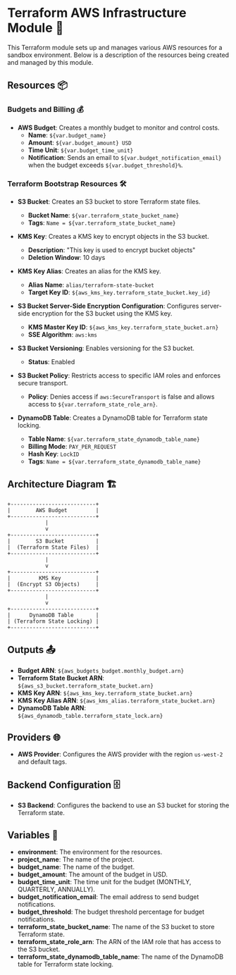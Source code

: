 # Terraform AWS Infrastructure Module 🚀

This Terraform module sets up and manages various AWS resources for a sandbox environment. Below is a description of the resources being created and managed by this module.

## Resources 📦

### Budgets and Billing 💰

- **AWS Budget**: Creates a monthly budget to monitor and control costs.
  - **Name**: `${var.budget_name}`
  - **Amount**: `${var.budget_amount} USD`
  - **Time Unit**: `${var.budget_time_unit}`
  - **Notification**: Sends an email to `${var.budget_notification_email}` when the budget exceeds `${var.budget_threshold}%`.

### Terraform Bootstrap Resources 🛠️

- **S3 Bucket**: Creates an S3 bucket to store Terraform state files.

  - **Bucket Name**: `${var.terraform_state_bucket_name}`
  - **Tags**: `Name = ${var.terraform_state_bucket_name}`

- **KMS Key**: Creates a KMS key to encrypt objects in the S3 bucket.

  - **Description**: "This key is used to encrypt bucket objects"
  - **Deletion Window**: 10 days

- **KMS Key Alias**: Creates an alias for the KMS key.

  - **Alias Name**: `alias/terraform-state-bucket`
  - **Target Key ID**: `${aws_kms_key.terraform_state_bucket.key_id}`

- **S3 Bucket Server-Side Encryption Configuration**: Configures server-side encryption for the S3 bucket using the KMS key.

  - **KMS Master Key ID**: `${aws_kms_key.terraform_state_bucket.arn}`
  - **SSE Algorithm**: `aws:kms`

- **S3 Bucket Versioning**: Enables versioning for the S3 bucket.

  - **Status**: Enabled

- **S3 Bucket Policy**: Restricts access to specific IAM roles and enforces secure transport.

  - **Policy**: Denies access if `aws:SecureTransport` is false and allows access to `${var.terraform_state_role_arn}`.

- **DynamoDB Table**: Creates a DynamoDB table for Terraform state locking.
  - **Table Name**: `${var.terraform_state_dynamodb_table_name}`
  - **Billing Mode**: `PAY_PER_REQUEST`
  - **Hash Key**: `LockID`
  - **Tags**: `Name = ${var.terraform_state_dynamodb_table_name}`

## Architecture Diagram 🏗️

```plaintext
+---------------------------+
|        AWS Budget         |
+---------------------------+
            |
            v
+---------------------------+
|        S3 Bucket          |
|  (Terraform State Files)  |
+---------------------------+
            |
            v
+---------------------------+
|         KMS Key           |
|  (Encrypt S3 Objects)     |
+---------------------------+
            |
            v
+---------------------------+
|      DynamoDB Table       |
| (Terraform State Locking) |
+---------------------------+
```

## Outputs 📤

- **Budget ARN**: `${aws_budgets_budget.monthly_budget.arn}`
- **Terraform State Bucket ARN**: `${aws_s3_bucket.terraform_state_bucket.arn}`
- **KMS Key ARN**: `${aws_kms_key.terraform_state_bucket.arn}`
- **KMS Key Alias ARN**: `${aws_kms_alias.terraform_state_bucket.arn}`
- **DynamoDB Table ARN**: `${aws_dynamodb_table.terraform_state_lock.arn}`

## Providers 🌐

- **AWS Provider**: Configures the AWS provider with the region `us-west-2` and default tags.

## Backend Configuration 🗄️

- **S3 Backend**: Configures the backend to use an S3 bucket for storing the Terraform state.

## Variables 🔧

- **environment**: The environment for the resources.
- **project_name**: The name of the project.
- **budget_name**: The name of the budget.
- **budget_amount**: The amount of the budget in USD.
- **budget_time_unit**: The time unit for the budget (MONTHLY, QUARTERLY, ANNUALLY).
- **budget_notification_email**: The email address to send budget notifications.
- **budget_threshold**: The budget threshold percentage for budget notifications.
- **terraform_state_bucket_name**: The name of the S3 bucket to store Terraform state.
- **terraform_state_role_arn**: The ARN of the IAM role that has access to the S3 bucket.
- **terraform_state_dynamodb_table_name**: The name of the DynamoDB table for Terraform state locking.
